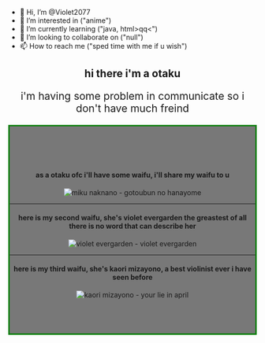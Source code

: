 - 👋 Hi, I’m @Violet2077
- 👀 I’m interested in ("anime")
- 🌱 I’m currently learning ("java, html>q<frontend>q<")
- 💞️ I’m looking to collaborate on ("null")
- 📫 How to reach me ("sped time with me if u wish")
       
<!DOCTYPE html>
<html>
<body>
       <style>
       .center {
       padding: 70px 0;
       border: 3px solid green;
       text-align: center;
       background-color:#787878
       }
       </style>
       <h2 style="text-align:center;">hi there i'm a otaku</h2>
       <p style="text-align:center;font-size:150%;">i'm having some problem in communicate so i don't have much freind</p>
       <div class="center">
              <h4>as a otaku ofc i'll have some waifu, i'll share my waifu to u</h4>
              <img src="https://pbs.twimg.com/media/FSR1jFnXIAEcKTj?format=jpg&name=900x900" alt="miku naknano - gotoubun no hanayome">
              <hr>
              <h4>here is my second waifu, she's violet evergarden the greastest of all there is no word that can describe her</h4>
              <img src="https://i.pinimg.com/564x/46/61/9c/46619cbe9904b7ecce0107e9e589f38b.jpg" alt="violet evergarden - violet evergarden">
              <hr>
              <h4>here is my third waifu, she's kaori mizayono, a best violinist ever i have seen before</h4>
              <img src="https://c4.wallpaperflare.com/wallpaper/305/509/97/anime-your-lie-in-april-kaori-miyazono-wallpaper-preview.jpg" alt="kaori                     mizayono - your lie in april">
       </div>
</body>
</html>
       
<!---
Violet2077/Violet2077 is a ✨ special ✨ repository because its `README.md` (this file) appears on your GitHub profile.
You can click the Preview link to take a look at your changes.
--->
